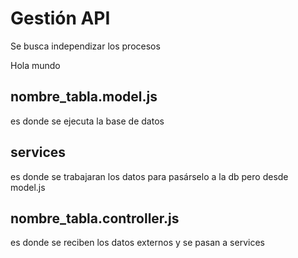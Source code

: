 # Gestión API

Se busca independizar los procesos

Hola mundo

## nombre_tabla.model.js

es donde se ejecuta la  base de datos

## services

es donde se trabajaran los datos para pasárselo a la db pero desde model.js

## nombre_tabla.controller.js

es donde se reciben los datos externos y se pasan a services
